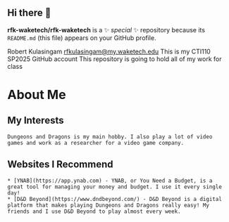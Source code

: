 ## Hi there 👋

**rfk-waketech/rfk-waketech** is a ✨ _special_ ✨ repository because its `README.md` (this file) appears on your GitHub profile.

Robert Kulasingam
rfkulasingam@my.waketech.edu
This is my CTI110 SP2025 GitHub account
This repository is going to hold all of my work for class

# About Me
## My Interests
	Dungeons and Dragons is my main hobby. I also play a lot of video games and work as a researcher for a video game company.
## Websites I Recommend
	* [YNAB](https://app.ynab.com) - YNAB, or You Need a Budget, is a great tool for managing your money and budget. I use it every single day!
	* [D&D Beyond](https://www.dndbeyond.com/) - D&D Beyond is a digital platform that makes playing Dungeons and Dragons really easy! My friends and I use D&D Beyond to play almost every week.
